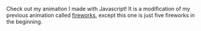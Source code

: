 Check out my animation I made with Javascript! It is a modification of my previous animation called <a href="shouryabatra.github.io/fireworks" target="_blank">fireworks</a>, except this one is just five fireworks in the beginning. 
